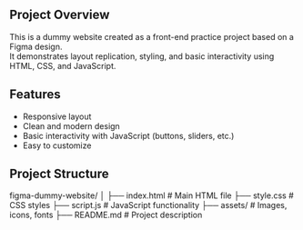 ## Project Overview
This is a dummy website created as a front-end practice project based on a Figma design.  
It demonstrates layout replication, styling, and basic interactivity using HTML, CSS, and JavaScript.  

## Features
- Responsive layout
- Clean and modern design
- Basic interactivity with JavaScript (buttons, sliders, etc.)
- Easy to customize


## Project Structure
figma-dummy-website/
│
├── index.html # Main HTML file
├── style.css # CSS styles
├── script.js # JavaScript functionality
├── assets/ # Images, icons, fonts
├── README.md # Project description
